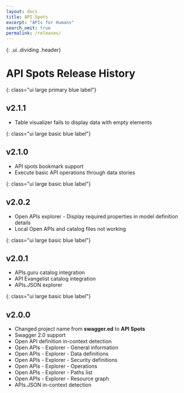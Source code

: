 ```yaml
---
layout: docs
title: API Spots
excerpt: "APIs for Humans"
search_omit: true
permalink: /releases/
---
```

{: .ui .dividing .header}
# API Spots Release History

{: class="ui large primary blue label"}
## v2.1.1

- <i class="red bug icon" title="bugfix"></i> Table visualizer fails to display data with empty elements

{: class="ui large basic blue label"}
## v2.1.0

- API spots bookmark support
- Execute basic API operations through data stories

{: class="ui large basic blue label"}
## v2.0.2

- Open APIs explorer - Display required properties in model definition details
- <i class="red bug icon" title="bugfix"></i> Local Open APIs and catalog files not working


{: class="ui large basic blue label"}
## v2.0.1

- APIs.guru catalog integration
- API Evangelist catalog integration
- APIs.JSON explorer


{: class="ui large basic blue label"}
## v2.0.0

- Changed project name from **swagger.ed** to **API Spots**
- Swagger 2.0 support
- Open API definition in-context detection
- Open APIs - Explorer - General information
- Open APIs - Explorer - Data definitions
- Open APIs - Explorer - Security definitions
- Open APIs - Explorer - Operations
- Open APIs - Explorer - Paths list
- Open APIs - Explorer - Resource graph
- APIs.JSON in-context detection
